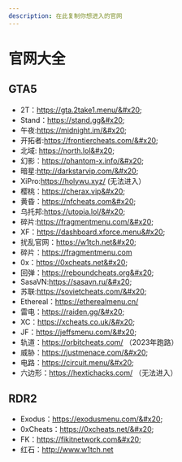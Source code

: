 ```yaml
---
description: 在此复制你想进入的官网
---
```


# 官网大全

## GTA5

* 2T：https://gta.2take1.menu/&#x20;
* Stand：https://stand.gg&#x20;
* 午夜:https://midnight.im/&#x20;
* 开拓者:https://frontiercheats.com/&#x20;
* 北域: https://north.lol&#x20;
* 幻影：https://phantom-x.info/&#x20;
* 暗星:http://darkstarvip.com/&#x20;
* XiPro:https://holywu.xyz/ (无法进入）
* &#x20;樱桃：https://cherax.vip&#x20;
* 黄昏：https://nfcheats.com&#x20;
* 乌托邦:https://utopia.lol/&#x20;
* 碎片:https://fragmentmenu.com/&#x20;
* XF：https://dashboard.xforce.menu&#x20;
* 扰乱官网：https://w1tch.net&#x20;
* 碎片：https://fragmentmenu.com
* &#x20;0x：https://0xcheats.net&#x20;
* 回弹：https://reboundcheats.org&#x20;
* SasaVN:https://sasavn.ru/&#x20;
* 苏联:https://sovietcheats.com/&#x20;
* Ethereal：https://etherealmenu.cn/
* &#x20;雷电：https://raiden.gg/&#x20;
* XC：https://xcheats.co.uk/&#x20;
* JF：https://jeffsmenu.com/&#x20;
* 轨道：https://orbitcheats.com/ （2023年跑路）
* &#x20;威胁：https://justmenace.com/&#x20;
* 电路：https://circuit.menu/&#x20;
* 六边形：https://hextichacks.com/ （无法进入）

## RDR2

* Exodus：https://exodusmenu.com/&#x20;
* 0xCheats：https://0xcheats.net/&#x20;
* FK：https://fikitnetwork.com&#x20;
* 红石：http://www.w1tch.net
